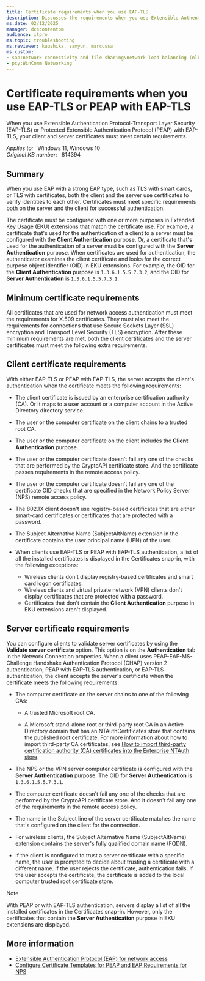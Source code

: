```yaml
---
title: Certificate requirements when you use EAP-TLS
description: Discusses the requirements when you use Extensible Authentication Protocol (EAP) Transport Layer Security (TLS) or Protected Extensible Authentication Protocol (PEAP)-EAP-TLS in Windows Server.
ms.date: 02/12/2025
manager: dcscontentpm
audience: itpro
ms.topic: troubleshooting
ms.reviewer: kaushika, samyun, marcussa
ms.custom:
- sap:network connectivity and file sharing\network load balancing (nlb)
- pcy:WinComm Networking
---
```

# Certificate requirements when you use EAP-TLS or PEAP with EAP-TLS

When you use Extensible Authentication Protocol-Transport Layer Security (EAP-TLS) or Protected Extensible Authentication Protocol (PEAP) with EAP-TLS, your client and server certificates must meet certain requirements.

_Applies to:_ &nbsp; Windows 11, Windows 10  
_Original KB number:_ &nbsp; 814394

## Summary

When you use EAP with a strong EAP type, such as TLS with smart cards, or TLS with certificates, both the client and the server use certificates to verify identities to each other. Certificates must meet specific requirements both on the server and the client for successful authentication.

The certificate must be configured with one or more purposes in Extended Key Usage (EKU) extensions that match the certificate use. For example, a certificate that's used for the authentication of a client to a server must be configured with the **Client Authentication** purpose. Or, a certificate that's used for the authentication of a server must be configured with the **Server Authentication** purpose. When certificates are used for authentication, the authenticator examines the client certificate and looks for the correct purpose object identifier (OID) in EKU extensions. For example, the OID for the **Client Authentication** purpose is `1.3.6.1.5.5.7.3.2`, and the OID for **Server Authentication** is `1.3.6.1.5.5.7.3.1`.

## Minimum certificate requirements

All certificates that are used for network access authentication must meet the requirements for X.509 certificates. They must also meet the requirements for connections that use Secure Sockets Layer (SSL) encryption and Transport Level Security (TLS) encryption. After these minimum requirements are met, both the client certificates and the server certificates must meet the following extra requirements.

## Client certificate requirements

With either EAP-TLS or PEAP with EAP-TLS, the server accepts the client's authentication when the certificate meets the following requirements:

- The client certificate is issued by an enterprise certification authority (CA). Or it maps to a user account or a computer account in the Active Directory directory service.

- The user or the computer certificate on the client chains to a trusted root CA.
- The user or the computer certificate on the client includes the **Client Authentication** purpose.
- The user or the computer certificate doesn't fail any one of the checks that are performed by the CryptoAPI certificate store. And the certificate passes requirements in the remote access policy.
- The user or the computer certificate doesn't fail any one of the certificate OID checks that are specified in the Network Policy Server (NPS) remote access policy.
- The 802.1X client doesn't use registry-based certificates that are either smart-card certificates or certificates that are protected with a password.
- The Subject Alternative Name (SubjectAltName) extension in the certificate contains the user principal name (UPN) of the user.
- When clients use EAP-TLS or PEAP with EAP-TLS authentication, a list of all the installed certificates is displayed in the Certificates snap-in, with the following exceptions:
  - Wireless clients don't display registry-based certificates and smart card logon certificates.
  - Wireless clients and virtual private network (VPN) clients don't display certificates that are protected with a password.
  - Certificates that don't contain the **Client Authentication** purpose in EKU extensions aren't displayed.

## Server certificate requirements

You can configure clients to validate server certificates by using the **Validate server certificate** option. This option is on the **Authentication** tab in the Network Connection properties. When a client uses PEAP-EAP-MS-Challenge Handshake Authentication Protocol (CHAP) version 2 authentication, PEAP with EAP-TLS authentication, or EAP-TLS authentication, the client accepts the server's certificate when the certificate meets the following requirements:

- The computer certificate on the server chains to one of the following CAs:

  - A trusted Microsoft root CA.
  
  - A Microsoft stand-alone root or third-party root CA in an Active Directory domain that has an NTAuthCertificates store that contains the published root certificate. For more information about how to import third-party CA certificates, see [How to import third-party certification authority (CA) certificates into the Enterprise NTAuth store](https://support.microsoft.com/help/295663).

- The NPS or the VPN server computer certificate is configured with the **Server Authentication** purpose. The OID for **Server Authentication** is `1.3.6.1.5.5.7.3.1`.

- The computer certificate doesn't fail any one of the checks that are performed by the CryptoAPI certificate store. And it doesn't fail any one of the requirements in the remote access policy.

- The name in the Subject line of the server certificate matches the name that's configured on the client for the connection.

- For wireless clients, the Subject Alternative Name (SubjectAltName) extension contains the server's fully qualified domain name (FQDN).

- If the client is configured to trust a server certificate with a specific name, the user is prompted to decide about trusting a certificate with a different name. If the user rejects the certificate, authentication fails. If the user accepts the certificate, the certificate is added to the local computer trusted root certificate store.

> [!NOTE]
> With PEAP or with EAP-TLS authentication, servers display a list of all the installed certificates in the Certificates snap-in. However, only the certificates that contain the **Server Authentication** purpose in EKU extensions are displayed.

## More information

- [Extensible Authentication Protocol (EAP) for network access](/windows-server/networking/technologies/extensible-authentication-protocol/network-access)
- [Configure Certificate Templates for PEAP and EAP Requirements for NPS](/windows-server/networking/technologies/nps/nps-manage-cert-requirements)

